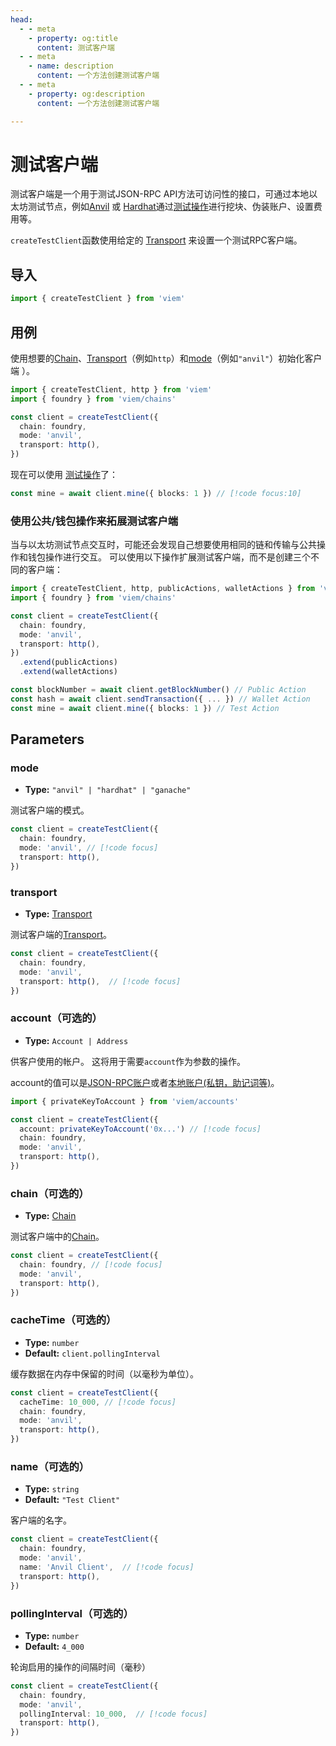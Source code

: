 ```yaml
---
head:
  - - meta
    - property: og:title
      content: 测试客户端
  - - meta
    - name: description
      content: 一个方法创建测试客户端
  - - meta
    - property: og:description
      content: 一个方法创建测试客户端

---
```


# 测试客户端

测试客户端是一个用于测试JSON-RPC API方法可访问性的接口，可通过本地以太坊测试节点，例如[Anvil](https://book.getfoundry.sh/anvil/) 或 [Hardhat](https://https://hardhat.org/)通过[测试操作](/docs/actions/test/introduction)进行挖块、伪装账户、设置费用等。

`createTestClient`函数使用给定的 [Transport](/docs/clients/intro) 来设置一个测试RPC客户端。

## 导入

```ts
import { createTestClient } from 'viem'
```

## 用例

使用想要的[Chain](/docs/clients/chains)、[Transport](/docs/clients/intro)（例如`http`）和[mode](#mode)（例如`"anvil"`）初始化客户端 ）。

```ts
import { createTestClient, http } from 'viem'
import { foundry } from 'viem/chains'

const client = createTestClient({
  chain: foundry,
  mode: 'anvil',
  transport: http(), 
})
```

现在可以使用 [测试操作](/docs/actions/test/introduction)了：

```ts
const mine = await client.mine({ blocks: 1 }) // [!code focus:10]
```

### 使用公共/钱包操作来拓展测试客户端

当与以太坊测试节点交互时，可能还会发现自己想要使用相同的链和传输与公共操作和钱包操作进行交互。 可以使用以下操作扩展测试客户端，而不是创建三个不同的客户端：

```ts
import { createTestClient, http, publicActions, walletActions } from 'viem'
import { foundry } from 'viem/chains'

const client = createTestClient({
  chain: foundry,
  mode: 'anvil',
  transport: http(), 
})
  .extend(publicActions)
  .extend(walletActions)

const blockNumber = await client.getBlockNumber() // Public Action
const hash = await client.sendTransaction({ ... }) // Wallet Action
const mine = await client.mine({ blocks: 1 }) // Test Action
```

## Parameters

### mode

- **Type:** `"anvil" | "hardhat" | "ganache"`

测试客户端的模式。

```ts
const client = createTestClient({
  chain: foundry,
  mode: 'anvil', // [!code focus]
  transport: http(), 
})
```

### transport

- **Type:** [Transport](/docs/glossary/types#transport)

测试客户端的[Transport](/docs/clients/intro)。

```ts
const client = createTestClient({
  chain: foundry,
  mode: 'anvil', 
  transport: http(),  // [!code focus]
})
```

### account（可选的）

- **Type:** `Account | Address`

供客户使用的帐户。 这将用于需要`account`作为参数的操作。

account的值可以是[JSON-RPC账户](/docs/accounts/jsonRpc)或者[本地账户(私钥，助记词等)](/docs/accounts/privateKey)。

```ts
import { privateKeyToAccount } from 'viem/accounts'

const client = createTestClient({
  account: privateKeyToAccount('0x...') // [!code focus]
  chain: foundry,
  mode: 'anvil',
  transport: http(),
})
```

### chain（可选的）

- **Type:** [Chain](/docs/glossary/types#chain)

测试客户端中的[Chain](/docs/clients/chains)。

```ts
const client = createTestClient({
  chain: foundry, // [!code focus]
  mode: 'anvil',
  transport: http(), 
})
```

### cacheTime（可选的）

- **Type:** `number`
- **Default:** `client.pollingInterval`

缓存数据在内存中保留的时间（以毫秒为单位）。

```ts
const client = createTestClient({
  cacheTime: 10_000, // [!code focus]
  chain: foundry,
  mode: 'anvil',
  transport: http(),
})
```

### name（可选的）

- **Type:** `string`
- **Default:** `"Test Client"`

客户端的名字。

```ts
const client = createTestClient({
  chain: foundry,
  mode: 'anvil', 
  name: 'Anvil Client',  // [!code focus]
  transport: http(),
})
```

### pollingInterval（可选的）

- **Type:** `number`
- **Default:** `4_000`

轮询启用的操作的间隔时间（毫秒）

```ts
const client = createTestClient({
  chain: foundry,
  mode: 'anvil', 
  pollingInterval: 10_000,  // [!code focus]
  transport: http(),
})
```

